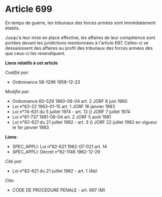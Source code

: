 # Article 699

En temps de guerre, les tribunaux des forces armées sont immédiatement établis.

Jusqu'à leur mise en place effective, les affaires de leur compétence sont portées devant les juridictions mentionnées à
l'article 697. Celles-ci se dessaisissent des affaires au profit des tribunaux des forces armées dès que ceux-ci les
revendiquent.

**Liens relatifs à cet article**

_Codifié par_:

  - Ordonnance 58-1296 1958-12-23

_Modifié par_:

  - Ordonnance 60-529 1960-06-04 art. 2 JORF 8 juin 1960
  - Loi n°63-22 1963-01-15 art. 1 JORF 16 janvier 1963
  - Loi n°74-631 du 5 juillet 1974 - art. 13 () JORF 7 juillet 1974
  - Loi n°81-737 1981-08-04 art. 2 JORF 5 août 1981
  - Loi n°82-621 du 21 juillet 1982 - art. 3 () JORF 22 juillet 1982 en vigueur le 1er janvier 1983

**Liens**:

  - SPEC_APPLI: Loi n°82-621 1982-07-021 art. 14
  - SPEC_APPLI: Décret n°82-1146 1982-12-29

_Cité par_:

  - Loi n°82-621 du 21 juillet 1982 - art. 1 (Ab)

_Cite_:

  - CODE DE PROCEDURE PENALE - art. 697 (M)
